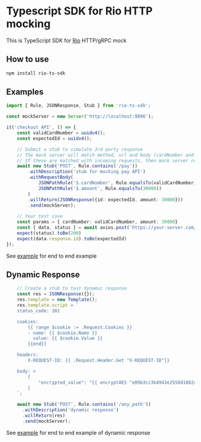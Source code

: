 # Typescript SDK for Rio HTTP mocking

This is TypeScript SDK for [Rio](https://github.com/hungdv136/rio) HTTP/gRPC mock

## How to use 

```bash
npm install rio-ts-sdk
```

## Examples

```ts
import { Rule, JSONResponse, Stub } from 'rio-ts-sdk';

const mockServer = new Server('http://localhost:8896');

it('checkout API', () => {
    const validCardNumber = uuidv4();
    const expectedId = uuidv4();

    // Submit a stub to simulate 3rd party response
    // The mock server will match method, url and body (cardNumber and amount)
    // If these are matched with incoming requests, then mock server responds JSON data
    await new Stub('POST', Rule.contains('/pay'))
        .withDescription('stub for mocking pay API')
        .withRequestBody(
            JSONPathRule('$.cardNumber', Rule.equalsTo(validCardNumber)),
            JSONPathRule('$.amount', Rule.equalsTo(30000))
        )
        .willReturn(JSONResponse({id: expectedId, amount: 30000}))
        .send(mockServer);
    
    // Your test case
    const params = { cardNumber: validCardNumber, amount: 30000}
    const { data, status } = await axios.post('https://your-server.com/checkout', params);
    expect(status).toBe(200)
    expect(data.response.id).toBe(expectedId)
});
```

See [example](../example/checkout-sdk.test.ts) for end to end example

## Dynamic Response

```ts
    // Create a stub to test dynamic response
    const res = JSONResponse({});
    res.template = new Template();
    res.template.script = `
    status_code: 201

    cookies:
        {{ range $cookie := .Request.Cookies }}
        - name: {{ $cookie.Name }}
          value: {{ $cookie.Value }}
        {{end}}

    headers:
        X-REQUEST-ID: {{ .Request.Header.Get "X-REQUEST-ID"}}

    body: >
        {
            "encrypted_value": "{{ encryptAES "e09b3cc3b4943e2558d1882c9ef999eb" .JSONBody.naked_value}}"
        }
    `;

    await new Stub('POST', Rule.contains('/any_path'))
      .withDescription('dynamic response')
      .willReturn(res)
      .send(mockServer);
```

See [example](../example/sdk-install.test.ts) for end to end example of dynamic response
